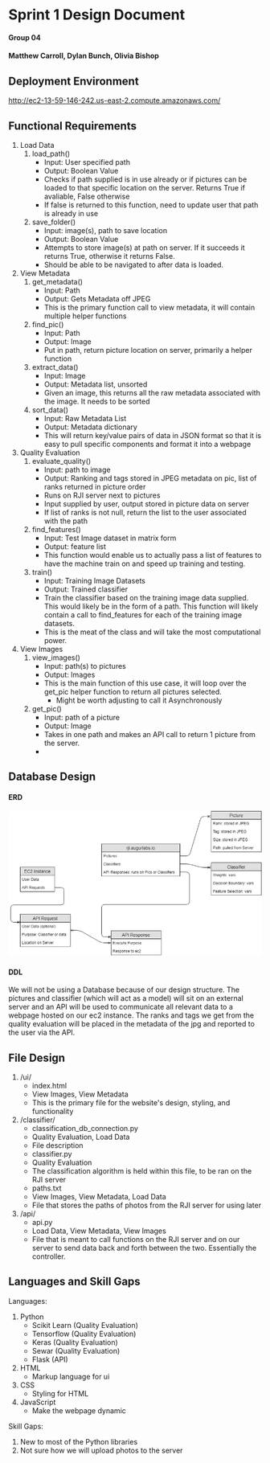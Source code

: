 # Sprint 1 Design Document
#### Group 04
#### Matthew Carroll, Dylan Bunch, Olivia Bishop


## Deployment Environment

http://ec2-13-59-146-242.us-east-2.compute.amazonaws.com/

## Functional Requirements

1. Load Data
    1. load\_path()
        * Input: User specified path
        * Output: Boolean Value
	    * Checks if path supplied is in use already or if pictures can be loaded to that specific location on the server. Returns True if avaliable, False otherwise
        * If false is returned to this function, need to update user that path is already in use
    2. save_folder()
        * Input: image(s), path to save location
        * Output: Boolean Value 
        * Attempts to store image(s) at path on server. If it succeeds it returns True, otherwise it returns False.
        * Should be able to be navigated to after data is loaded.
2. View Metadata
    1. get_metadata()
        * Input: Path
        * Output: Gets Metadata off JPEG 
        * This is the primary function call to view metadata, it will contain multiple helper functions
    2. find_pic()
        * Input: Path
        * Output: Image
        * Put in path, return picture location on server, primarily a helper function
    2. extract_data()
        * Input: Image
        * Output: Metadata list, unsorted
        * Given an image, this returns all the raw metadata associated with the image. It needs to be sorted
    3. sort_data()
        * Input: Raw Metadata List
        * Output: Metadata dictionary
        * This will return key/value pairs of data in JSON format so that it is easy to pull specific components and format it into a webpage
3. Quality Evaluation
    1. evaluate\_quality()
        * Input: path to image
        * Output: Ranking and tags stored in JPEG metadata on pic, list of ranks returned in picture order
	    * Runs on RJI server next to pictures
	    * Input supplied by user, output stored in picture data on server
	    * If list of ranks is not null, return the list to the user associated with the path
    2. find_features()
        * Input: Test Image dataset in matrix form
        * Output: feature list
        * This function would enable us to actually pass a list of features to have the machine train on and speed up training and testing.
    3. train()
        * Input: Training Image Datasets
        * Output: Trained classifier
        * Train the classifier based on the training image data supplied. This would likely be in the form of a path. This function will likely contain a call to find_features for each of the training image datasets.
        * This is the meat of the class and will take the most computational power.
4. View Images
    1. view\_images()
        * Input: path(s) to pictures
        * Output: Images
        * This is the main function of this use case, it will loop over the get_pic helper function to return all pictures selected.
            * Might be worth adjusting to call it Asynchronously
    2. get_pic()
        * Input: path of a picture
        * Output: Image
        * Takes in one path and makes an API call to return 1 picture from the server.
        * 

## Database Design

#### ERD
![ERD](https://github.com/MJC598/RJI-Software-Engineering-Project/blob/master/Sprint1RJI_ERD.jpg "Sprint1_ERD")

#### DDL
We will not be using a Database because of our design structure. The pictures and classifier (which will act as a model) will sit on an external server and an API will be used to communicate all relevant data to a webpage hosted on our ec2 instance. The ranks and tags we get from the quality evaluation will be placed in the metadata of the jpg and reported to the user via the API.

## File Design

1. /ui/
    * index.html
	* View Images, View Metadata
	* This is the primary file for the website's design, styling, and functionality
2. /classifier/
    * classification\_db\_connection.py
	* Quality Evaluation, Load Data
	* File description
    * classifier.py
	* Quality Evaluation
	* The classification algorithm is held within this file, to be ran on the RJI server
    * paths.txt
	* View Images, View Metadata, Load Data
	* File that stores the paths of photos from the RJI server for using later
3. /api/
    * api.py
	* Load Data, View Metadata, View Images
	* File that is meant to call functions on the RJI server and on our server to send data back and forth between the two. Essentially the controller.

## Languages and Skill Gaps

Languages: 
1. Python
    * Scikit Learn (Quality Evaluation)
    * Tensorflow (Quality Evaluation)
    * Keras (Quality Evaluation)
    * Sewar (Quality Evaluation)
    * Flask (API)
2. HTML
    * Markup language for ui
3. CSS
    * Styling for HTML
4. JavaScript
    * Make the webpage dynamic

Skill Gaps:
1. New to most of the Python libraries
2. Not sure how we will upload photos to the server
